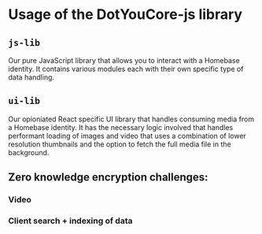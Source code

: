 # Usage of the DotYouCore-js library

## `js-lib`

Our pure JavaScript library that allows you to interact with a Homebase identity. It contains various modules each with their own specific type of data handling.

## `ui-lib`

Our opioniated React specific UI library that handles consuming media from a Homebase identity. It has the necessary logic involved that handles performant loading of images and video that uses a combination of lower resolution thumbnails and the option to fetch the full media file in the background.

## Zero knowledge encryption challenges:

### Video

### Client search + indexing of data
